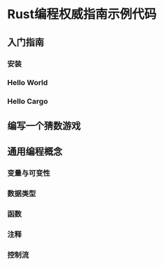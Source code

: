 # Rust编程权威指南示例代码

## 入门指南

### 安装

### Hello World

### Hello Cargo

## 编写一个猜数游戏

## 通用编程概念

### 变量与可变性

### 数据类型

### 函数

### 注释

### 控制流